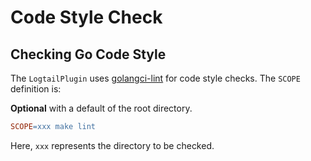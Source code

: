 # Code Style Check

## Checking Go Code Style

The `LogtailPlugin` uses [golangci-lint](https://golangci-lint.run/) for code style checks. The `SCOPE` definition is:

**Optional** with a default of the root directory.

```makefile
SCOPE=xxx make lint
```

Here, `xxx` represents the directory to be checked.

